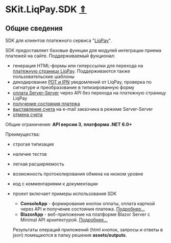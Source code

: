 # SKit.LiqPay.SDK [⇑](../../README.md)

## Общие сведения

SDK для клиентов платежного сервиса "[LiqPay](https://www.liqpay.ua/ru/documentation/api/aquiring)".

SDK предоставляет базовые функции для модулей интеграции приема платежей на сайте. Поддерживаемый фунционал:

- генерация HTML-формы или гиперссылки для перехода на [платежную страницу LiqPay](https://www.liqpay.ua/ru/documentation/api/aquiring/checkout).
  Поддерживаются также пользовательские шаблоны
- декодирование [PDT и IPN](pdt-ipn.md) уведомлений от LiqPay, проверка по сигнатуре и преобразование в типизированную форму
- [оплата Server-Server](https://www.liqpay.ua/ru/documentation/api/aquiring/pay) через API без перехода на платежную страницу LiqPay
- [получение состояния платежа](https://www.liqpay.ua/ru/documentation/api/information/status)
- [выставление счета](https://www.liqpay.ua/ru/documentation/api/aquiring/invoice/doc) на e-mail заказчика в режиме Server-Server
- [отмена счета](https://www.liqpay.ua/ru/documentation/api/aquiring/invoice_cancel/doc)
 

Общие ограничения: **API версии 3**, **платформа .NET 6.0+**

Преимущества:

- строгая типизация
- наличие тестов
- легкая расширяемость
- возможность протоколирования обмена на низком уровне
- код с комментариями к документации
- проект включает примеры использования SDK
  - **ConsoleApp** - формирование кнопок оплаты, оплата карткой через API и получение состояния платежа. [Подробнее...](console-app.md)
  - **BlazorApp** - веб-приложение на платформе Blazor Server с Minimal API архитектурой. [Подробнее...](blazor-app.md)

  Результаты операций приложений (html кнопок, запросы и ответы в json) помещаются в папку решения **assets/outputs**.
